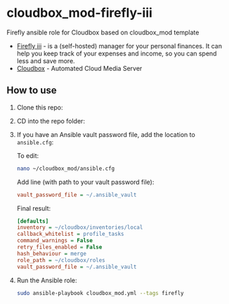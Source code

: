 # cloudbox_mod-firefly-iii
Firefly ansible role for Cloudbox based on cloudbox_mod template

- [Firefly iii](https://github.com/firefly-iii/firefly-iii) - is a (self-hosted) manager for your personal finances. It can help you keep track of your expenses and income, so you can spend less and save more.
- [Cloudbox](https://github.com/Cloudbox/Cloudbox) - Automated Cloud Media Server


## How to use

1. Clone this repo:
1. CD into the repo folder:
1. If you have an Ansible vault password file, add the location to `ansible.cfg`:

    To edit:

    ```bash
    nano ~/cloudbox_mod/ansible.cfg
    ```

    Add line (with path to your vault password file):
    ```ini
    vault_password_file = ~/.ansible_vault
    ```

    Final result:
    ```ini
    [defaults]
    inventory = ~/cloudbox/inventories/local
    callback_whitelist = profile_tasks
    command_warnings = False
    retry_files_enabled = False
    hash_behaviour = merge
    role_path = ~/cloudbox/roles
    vault_password_file = ~/.ansible_vault
    ```
1. Run the Ansible role:

    ```bash
    sudo ansible-playbook cloudbox_mod.yml --tags firefly 
    ```

